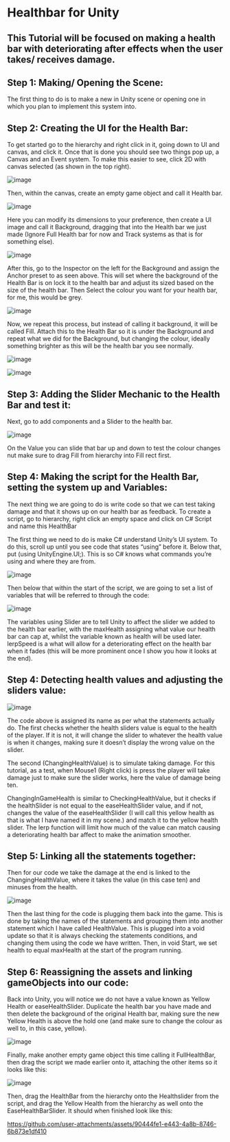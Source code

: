 # Healthbar for Unity

## This Tutorial will be focused on making a health bar with deteriorating after effects when the user takes/ receives damage.

## Step 1: Making/ Opening the Scene:

The first thing to do is to make a new in Unity scene or opening one in which you plan to implement this system into.

## Step 2: Creating the UI for the Health Bar:

To get started go to the hierarchy and right click in it, going down to UI and canvas, and click it. Once that is done you should see two things pop up, a Canvas and an Event system. To make this easier to see, click 2D with canvas selected (as shown in the top right).

![image](https://github.com/user-attachments/assets/8232f8c6-6bca-43cb-8515-71f44f7eb1dc)

Then, within the canvas, create an empty game object and call it Health bar. 

![image](https://github.com/user-attachments/assets/8553d733-f594-4f4b-a504-fab3d5cdc990)
 
Here you can modify its dimensions to your preference, then create a UI image and call it Background, dragging that into the Health bar we just made (Ignore Full Health bar for now and Track systems as that is for something else).

![image](https://github.com/user-attachments/assets/c73d0a41-d4db-4281-b816-d3178c7c1d9a)
 
After this, go to the Inspector on the left for the Background and assign the Anchor preset to as seen above. This will set where the background of the Health Bar is on lock it to the health bar and adjust its sized based on the size of the health bar. Then Select the colour you want for your health bar, for me, this would be grey.

![image](https://github.com/user-attachments/assets/3f356ef7-3baf-4279-8f95-bc3bd73ce219)

Now, we repeat this process, but instead of calling it background, it will be called Fill. Attach this to the Health Bar so it is under the Background and repeat what we did for the Background, but changing the colour, ideally something brighter as this will be the health bar you see normally.

![image](https://github.com/user-attachments/assets/8013d6ef-e671-4337-b71b-ffebe77b637c)

![image](https://github.com/user-attachments/assets/304e4ffb-c167-4238-bdfa-1e3fe91e7c41)

## Step 3: Adding the Slider Mechanic to the Health Bar and test it:

Next, go to add components and a Slider to the health bar.

![image](https://github.com/user-attachments/assets/6070ca5d-abee-41e2-b31b-1dc8e9483e1b)
 
On the Value you can slide that bar up and down to test the colour changes nut make sure to drag Fill from hierarchy into Fill rect first. 

## Step 4: Making the script for the Health Bar, setting the system up and Variables:

The next thing we are going to do is write code so that we can test taking damage and that it shows up on our health bar as feedback. To create a script, go to hierarchy, right click an empty space and click on C# Script and name this HealthBar

The first thing we need to do is make C# understand Unity’s UI system. To do this, scroll up until you see code that states “using” before it. Below that, put (using UnityEngine.UI;). This is so C# knows what commands you’re using and where they are from.

![image](https://github.com/user-attachments/assets/b474c5cf-80ad-4e30-9523-0f2c4458f8f7)
 
Then below that within the start of the script, we are going to set a list of variables that will be referred to through the code:

![image](https://github.com/user-attachments/assets/e4bc3ec8-d53f-4d0d-afa7-2b1fd8cf9d02)
 
The variables using Slider are to tell Unity to affect the slider we added to the health bar earlier, with the maxHealth assigning what value our health bar can cap at, whilst the variable known as health will be used later. lerpSpeed is a what will allow for a deteriorating effect on the health bar when it fades (this will be more prominent once I show you how it looks at the end).

## Step 4: Detecting health values and adjusting the sliders value:

![image](https://github.com/user-attachments/assets/35c342f8-fb09-4e1f-b018-6afab6ac2dd1)
 
The code above is assigned its name as per what the statements actually do. The first checks whether the health sliders value is equal to the health of the player. If it is not, it will change the slider to whatever the health value is when it changes, making sure it doesn’t display the wrong value on the slider.

The second (ChangingHealthValue) is to simulate taking damage. For this tutorial, as a test, when Mouse1 (Right click) is press the player will take damage just to make sure the slider works, here the value of damage being ten.

ChangingInGameHealth is similar to CheckingHealthValue, but it checks if the healthSlider is not equal to the easeHealthSlider value, and if not, changes the value of the easeHealthSlider (I will call this yellow health as that is what I have named it in my scene.) and match it to the yellow health slider. The lerp function will limit how much of the value can match causing a deteriorating health bar affect to make the animation smoother.

## Step 5: Linking all the statements together:

Then for our code we take the damage at the end is linked to the ChangingHealthValue, where it takes the value (in this case ten) and minuses from the health.

![image](https://github.com/user-attachments/assets/6814fb64-0d3d-409d-a65f-b1ca3e878036)

Then the last thing for the code is plugging them back into the game. This is done by taking the names of the statements and grouping them into another statement which I have called HealthValue. This is plugged into a void update so that it is always checking the statements conditions, and changing them using the code we have written. Then, in void Start, we set health to equal maxHealth at the start of the program running.

## Step 6: Reassigning the assets and linking gameObjects into our code:

Back into Unity, you will notice we do not have a value known as Yellow Health or easeHealthSlider. Duplicate the health bar you have made and then delete the background of the original Health bar, making sure the new Yellow Health is above the hold one (and make sure to change the colour as well to, in this case, yellow).

![image](https://github.com/user-attachments/assets/a2326360-582c-4d68-84e6-bf358c22fcf7)

Finally, make another empty game object this time calling it FullHealthBar, then drag the script we made earlier onto it, attaching the other items so it looks like this:

![image](https://github.com/user-attachments/assets/24d59add-e8b7-4e55-b5ec-84775d0db07c)
 
Then, drag the HealthBar from the hierarchy onto the Healthslider from the script, and drag the Yellow Health from the hierarchy as well onto the EaseHealthBarSlider. It should when finished look like this:

https://github.com/user-attachments/assets/90444fe1-e443-4a8b-8746-6b873e1df410

